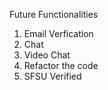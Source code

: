 
Future Functionalities 
1. Email Verfication
2. Chat
3. Video Chat
4. Refactor the code
5. SFSU Verified

